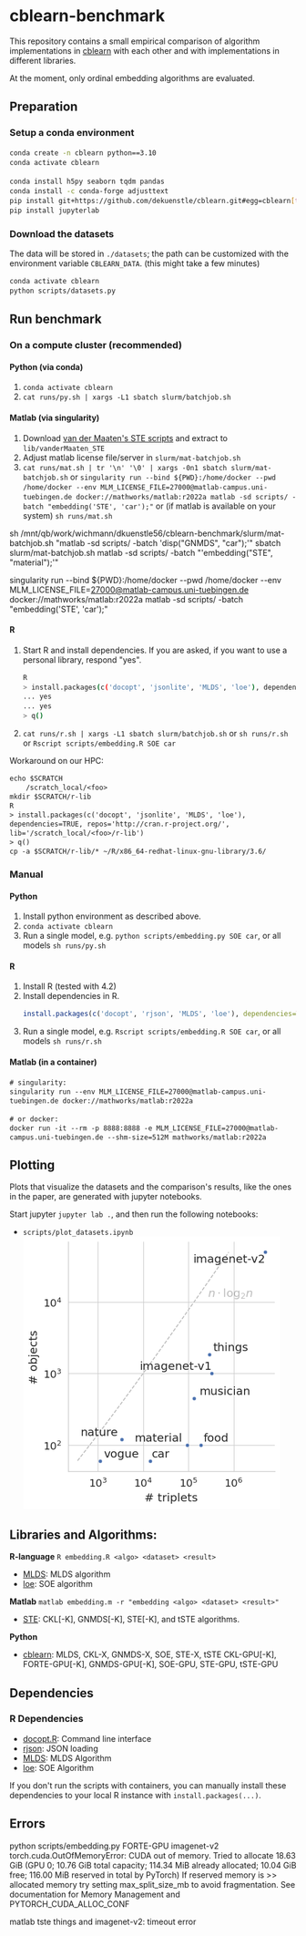# cblearn-benchmark

This repository contains a small empirical comparison of algorithm implementations in [cblearn](https://github.com/dekuenstle/cblearn) 
with each other and with implementations in different libraries. 

At the moment, only ordinal embedding algorithms are evaluated. 


## Preparation

### Setup a conda environment

```sh
conda create -n cblearn python==3.10
conda activate cblearn

conda install h5py seaborn tqdm pandas
conda install -c conda-forge adjusttext
pip install git+https://github.com/dekuenstle/cblearn.git#egg=cblearn[torch]
pip install jupyterlab
```

### Download the datasets 

The data will be stored in `./datasets`; the path can be customized with the environment variable `CBLEARN_DATA`.
(this might take a few minutes)

```sh
conda activate cblearn
python scripts/datasets.py
```

## Run benchmark


### On a compute cluster (recommended)

#### Python (via conda)

1. `conda activate cblearn`
2. `cat runs/py.sh | xargs -L1 sbatch slurm/batchjob.sh`

#### Matlab (via singularity)

1. Download [van der Maaten's STE scripts](https://lvdmaaten.github.io/ste/Stochastic_Triplet_Embedding.html) and extract to `lib/vanderMaaten_STE`
2. Adjust matlab license file/server in `slurm/mat-batchjob.sh`
3. `cat runs/mat.sh | tr '\n' '\0' | xargs -0n1 sbatch slurm/mat-batchjob.sh` or 
    `singularity run --bind ${PWD}:/home/docker --pwd /home/docker --env MLM_LICENSE_FILE=27000@matlab-campus.uni-tuebingen.de docker://mathworks/matlab:r2022a matlab -sd scripts/ -batch "embedding('STE', 'car');"` or (if matlab is available on your system) `sh runs/mat.sh`

sh /mnt/qb/work/wichmann/dkuenstle56/cblearn-benchmark/slurm/mat-batchjob.sh "matlab -sd scripts/ -batch 'disp(\"GNMDS\", \"car\");'"
sbatch slurm/mat-batchjob.sh matlab -sd scripts/ -batch "'embedding(\"STE\", \"material\");'"


singularity run --bind ${PWD}:/home/docker --pwd /home/docker --env MLM_LICENSE_FILE=27000@matlab-campus.uni-tuebingen.de docker://mathworks/matlab:r2022a matlab -sd scripts/ -batch "embedding('STE', 'car');"
#### R
 
1. Start R and install dependencies. If you are asked, if you want to use a personal library, respond "yes". 
   
    ```sh
    R
    > install.packages(c('docopt', 'jsonlite', 'MLDS', 'loe'), dependencies=TRUE, repos='http://cran.r-project.org/')
    ... yes
    ... yes
    > q() 
    ```
3. `cat runs/r.sh | xargs -L1 sbatch slurm/batchjob.sh` or `sh runs/r.sh` or `Rscript scripts/embedding.R SOE car`

Workaround on our HPC:
```
echo $SCRATCH
    /scratch_local/<foo>
mkdir $SCRATCH/r-lib
R
> install.packages(c('docopt', 'jsonlite', 'MLDS', 'loe'), dependencies=TRUE, repos='http://cran.r-project.org/', lib='/scratch_local/<foo>/r-lib')
> q()
cp -a $SCRATCH/r-lib/* ~/R/x86_64-redhat-linux-gnu-library/3.6/
```

### Manual

#### Python
1. Install python environment as described above.
2. `conda activate cblearn`
2. Run a single model, e.g. `python scripts/embedding.py SOE car`, or all models `sh runs/py.sh`

#### R 

1. Install R (tested with 4.2)
2. Install dependencies in R. 
    ```R
    install.packages(c('docopt', 'rjson', 'MLDS', 'loe'), dependencies=TRUE, repos='http://cran.rstudio.com/')
    ```
3. Run a single model, e.g. `Rscript scripts/embedding.R SOE car`, or all models `sh runs/r.sh`

#### Matlab (in a container)
```
# singularity:
singularity run --env MLM_LICENSE_FILE=27000@matlab-campus.uni-tuebingen.de docker://mathworks/matlab:r2022a

# or docker:
docker run -it --rm -p 8888:8888 -e MLM_LICENSE_FILE=27000@matlab-campus.uni-tuebingen.de --shm-size=512M mathworks/matlab:r2022a 
```

## Plotting

Plots that visualize the datasets and the comparison's results, like the ones in the paper, are generated with jupyter notebooks.

Start jupyter `jupyter lab .`, and then run the following notebooks:

* `scripts/plot_datasets.ipynb` ![Datasets plot](plots/datasets.png)


## Libraries and Algorithms: 

**R-language** `R embedding.R <algo> <dataset> <result>`

* [MLDS](https://cran.r-project.org/web/packages/MLDS/index.html): MLDS algorithm
* [loe](https://cran.r-project.org/web/packages/loe/index.html): SOE algorithm

**Matlab** `matlab embedding.m -r "embedding <algo> <dataset> <result>"`

* [STE](https://lvdmaaten.github.io/ste/Stochastic_Triplet_Embedding.html): CKL[-K], GNMDS[-K], STE[-K], and tSTE algorithms.

**Python**


* [cblearn](https://github.com/dekuenstle/cblearn): MLDS, CKL-X, GNMDS-X, SOE, STE-X, tSTE CKL-GPU[-K], FORTE-GPU[-K], GNMDS-GPU[-K], SOE-GPU, STE-GPU, tSTE-GPU

## Dependencies

### R Dependencies

* [docopt.R](https://github.com/docopt/docopt.R): Command line interface
* [rjson](https://cran.r-project.org/web/packages/rjson/index.html): JSON loading
* [MLDS](https://cran.r-project.org/web/packages/MLDS/index.html): MLDS Algorithm
* [loe](https://cran.r-project.org/web/packages/loe/index.html): SOE Algorithm
  
If you don't run the scripts with containers, you can manually install 
these dependencies to your local R instance with `install.packages(...)`.


## Errors

python scripts/embedding.py FORTE-GPU imagenet-v2
torch.cuda.OutOfMemoryError: CUDA out of memory. Tried to allocate 18.63 GiB (GPU 0; 10.76 GiB total capacity; 114.34 MiB already allocated; 10.04 GiB free; 116.00 MiB reserved in total by PyTorch) If reserved memory is >> allocated memory try setting max_split_size_mb to avoid fragmentation.  See documentation for Memory Management and PYTORCH_CUDA_ALLOC_CONF


matlab
tste things and imagenet-v2: timeout error